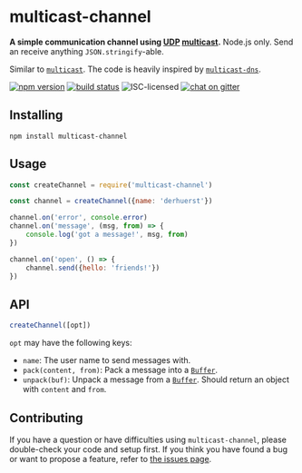 # multicast-channel

**A simple communication channel using [UDP](https://en.wikipedia.org/wiki/User_Datagram_Protocol) [multicast](https://en.wikipedia.org/wiki/IP_multicast).** Node.js only. Send an receive anything `JSON.stringify`-able.

Similar to [`multicast`](https://github.com/ForbesLindesay-Unmaintained/multicast). The code is heavily inspired by [`multicast-dns`](https://github.com/mafintosh/multicast-dns).

[![npm version](https://img.shields.io/npm/v/multicast-channel.svg)](https://www.npmjs.com/package/multicast-channel)
[![build status](https://img.shields.io/travis/derhuerst/multicast-channel.svg)](https://travis-ci.org/derhuerst/multicast-channel)
![ISC-licensed](https://img.shields.io/github/license/derhuerst/multicast-channel.svg)
[![chat on gitter](https://badges.gitter.im/derhuerst.svg)](https://gitter.im/derhuerst)


## Installing

```shell
npm install multicast-channel
```


## Usage

```js
const createChannel = require('multicast-channel')

const channel = createChannel({name: 'derhuerst'})

channel.on('error', console.error)
channel.on('message', (msg, from) => {
	console.log('got a message!', msg, from)
})

channel.on('open', () => {
	channel.send({hello: 'friends!'})
})
```


## API

```js
createChannel([opt])
```

`opt` may have the following keys:

- `name`: The user name to send messages with.
- `pack(content, from)`: Pack a message into a [`Buffer`](https://nodejs.org/api/buffer.html).
- `unpack(buf)`: Unpack a message from a [`Buffer`](https://nodejs.org/api/buffer.html). Should return an object with `content` and `from`.


## Contributing

If you have a question or have difficulties using `multicast-channel`, please double-check your code and setup first. If you think you have found a bug or want to propose a feature, refer to [the issues page](https://github.com/derhuerst/multicast-channel/issues).
